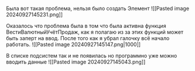
Была вот такая проблема, нельзя было создать Элемент
![[Pasted image 20240927145231.png]]

Оказалось что проблема была в том что была активна функция ВестиВалютныйУчётПродаж, как я полагаю из за этих функций может быть заперт на ввод.
После того как я убрал галочку всё начало работать.
![[Pasted image 20240927145147.png|1000]]

В списке подсистем так и не появилась но программно уже можно вводить данные 
![[Pasted image 20240927145043.png]]